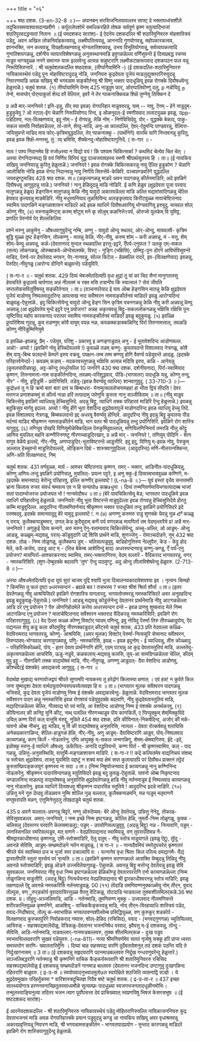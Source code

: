 +++
title = "०६"

+++
षष्ठ दशक. 
(3-en-32-8 ॥ )— 
अपानबन्‌ सरसिजनिलयावल्लभ साफ्ट् दे भक्ताघध्वंसशीले तदुचितसमयाश्वासदानप्रवीणे । कर्पूरालेपशोभॆ समधिकरहिते तोषक सर्वपूर्ण कृष्ण स्तुत्यादिभाजां शठरिपुरवदद्धन्यतां नितानः ॥ (ई पमदशकद सारांश)- 
ई ऐदनॆय दशकदल्लि श्री शठारिमुनिवररु मोहशास्त्रियं पडॆदु, अवन अखिल लोकनिर्वाहकत्ववन्नू, लक्ष्मीपतित्ववन्नू, आननादि गुणयोगवन्नू, महोपकारकत्वव, ज्ञानभक्ति, जन कत्ववन्नू, विग्रहवैलक्षण्यवन्नू भोग्यतातिशयवन्नू, उभय विभूतियोगवन्नू, सर्वव्यापकत्वादि गुणातिशयगळन्नू, दर्शनीय व्यापारविशेषगळन्नू अनुसस्थानमाडि इवुगळन्नॆल्ला वर्णिसुवन्तॆ ई दिव्यप्रबद्ध रचनव माडुव भाग्यवुळ्ळ ननगॆ समानरु यारू इल्लवॆन्दु अत्यन्न सन्नुष्टरागि लक्ष्मीकटाक्षरूपवाद दशकपठन फल वन्नू निरूपिसिरुत्तारॆ. 
: 
श्री चतुर्थशतकदल्लि 
षष्ठदशक, 
(तीर्प्पागैयामिनि -) 
(ई दशकदल्लि-शठारिमुनिवररु नायिकावस्थॆयं पडॆदु पुनः मोहाविष्टरादुदन्नु नोडि, जननियरु कुद्रदेवता पूजॆयं माडलुद्युक्तरागिरुवुदन्नु निवारणमाडि अवळ सखियु श्री भगवन्नाम सङ्कीर्तनवू श्री विष्णु भक्तर पादधूळियू इवळ रोगक्कॆ 
दिवौषधवॆन्दु हेळुत्ताळॆ.) 
चतुर्थ शतक. 
(१) तीर्प्पायामिनि यॆनम् 
425 
नाडुदुम फार्, 
ओर्‌प्पालिवॊण्णु दलु, p नन्नॊयिदु 
ற 
तेनो, 
मायप्पोर् 
पोर्‌प्पाकुर्ता शॆय्द वरै वॆल्पित्त, 
इवरै 
नॆ 
तेर प्पाकना‌क्किवळ शिक्षॆ तुण्नॆयु तिक्किन दे 

प्र अन्नै मार्-जननियरे ! इनि-इन्नु, तीर् स्पा इवळ) रोगपरिहार माडुववरन्नु, याम् -- नावु, ऎनम् – हेगॆ नाडुदुम्-हुडुकुवॆवु ? ओ‌ स्टाल्-ईग चॆन्नागि निरूपिसोणद रिन्द, इ ऒळनुदल्-ई रमणीयवाद ललाटवुळ्ळ इवळु, उpp- पडॆदिरुव, नल्-विलक्षणवाद, इदु नोम् – ई रोगवन्नु, तेळि नोम् - निर्णयिसिदॆवु. पोर् - युद्धक्कॆ बेकाद, पाकु-सकल सामग्रि निर्वाहवन्नॆल्ला, र्ता-ताने, शॆय्दु-माडि, अनु-आ कालदल्लि, ऐवर्-ऐदुमन्दि पाण्डवरन्नु, वॆल्वित्त-जयिसुवन्तॆ माडिद माय फोर्-कृत्रिमयुद्धदल्लि, तेर् प्पाकना‌क्कु - (पार्थनिगॆ) सारथि यागि निन्तवनन्नु कुरितु, इवळ् इवळ शिक्षॆ-मनस्सु, तुंाय् भ्रमिसि, शैक्कॆनदु-मोहाविष्टवागुत्तिदॆ. 
( स-गार ॥ - 

मातः ! पश्य निदानमेव हि रुजो७स्या न विद्यो वयं ! किं पश्याम चिकित्सर्का ? कथमिदं चेत्येव चित चेत् । अस्या रोगनिदानमद्य हि वयं निर्णिय विनियं युद्ध पञ्चजयावहस्य रमणी श्रीपार्थसूतस्य हि । 
ता॥ (ई नायकिय सखियु जननियरन्नु कुरितु हेळुत्ताळॆ.) जननियरे ! इवळ रोगक्कॆ चिकित्सकरन्नु नावु ऎल्लि हुडुकोण ? चॆन्नागि आलोचिसि नोडि इवळ रोगद निदानवन्नु नावु निर्णयि सिरुत्तेवॆ-केळिरि. पञ्चपाण्डवरिगॆ युद्धदल्लि जयवन्नुण्टुमाडिद 
428 
षष्ठ दशक. 
ता॥ (अकृत्यगळन्नु माडदॆ अवन पादगळन्नु कीर्तनमाडिरि; अदे इवळिगॆ दिवौषधवू आगुवुदन्नु त्ताळॆ.) जननियरे ! नानु हेळिदुदन्नु माडि नोडिरि. ई कणि हेळुव (क्षुद्रदेवता पूजा परवाद मातुगळन्नु हेळुव) हॆङ्गसिन मातुगळन्नु केळि नीवु यावुदो अकारवन्नॆल्ला माडि अल्लि मद्यमांसादिगळन्नु चॆल्लि हेयवाद कृत्यवन्नु माडबेडिरि. नीवु मधुस्यनियाद तुळसियिन्द अलङ्कृतवाद किरीटवुळ्ळ मायाचेष्टितनाद स्वामिय पादगळिगॆ मङ्गळाशासन माडिदरॆ अदे इवळ व्याधिगॆ दिवौषधवागियू भोग्यवागियू इरुवुदु. 
मायवल शोल् 
कॊण्णु नीर्, 
(४) मरुनाकुमॆण्ट्स्‌ 
करुम् शोटुम् मनॆ कृ ‌सोलुम् 
कळनित्तॆ९पर्य, 
ऒरुज्वे युलकेम् वि 
युमिट्ट, 
प्रणदिर 
पॆरुनोर्व पेर् शॆल्लकिलिव 

प्रश्नॆ मरुनु आकुमॆनु - औषधवागुवुदॆन्दु नम्बि, अण्णु - यावुदो ऒन्दु स्थलद, ओर्-ऒन्दु, मायवलवै- कृत्रिम बुद्धि युळ्ळ दुष्ट हॆङ्गसिन, तॊल्कण्णु - मातन्नु केळि, नीर्-नीवु, करुम् शोम् – करी अन्नवन्नू, मं - मत्तू, शॆम् शोम्-कॆम्पु अन्नवन्नू, कर्ळ-(देवतानरद मुन्दल स्थळदल्लि इरत्तु-इट्टरॆ, र्ऎपर्य-एनुफल ? उलकु एम्-सकल (सत्य) लोकगळन्नू, ऒरुब्बाकवे-ऒन्देसलक्कॆ, विस्ट् - नुङ्गि (भक्षिसि), उम्मिट्ट-पुनः हॊरगॆ आविर्भविसुवन्तॆ माडिद, पॆरुर्व-पर देवतॆयाद भगवन, पेर्-नानवन्नु, सॊल्ल किटॆल् – हेळबल्लि रादरॆ, इव-(विलक्षणॆयाद) इवळन्नु, पॆरुदिर्-नीवुगळु (आरोग्य दॊन्दिगॆ बाळुवन्तॆ) पडॆयुविरि. 

( स-गा-र ॥ - 
चतुर्थ शतक. 
429 
दिव्यं भेषजमॆतदित्यपि वृधा क्षुद्रां तु यां कां चिद सैनां मानुगतास्सु हेयचरिते कुद्रालये चार्पणात् अन्नं नीलतमं च रक्त मसि तत्रानीय किं स्यात्सलं ? सेयं जीवति सप्तलोकसवितुर्विषस्तु सङ्कीर्तनात् । 
ता॥ (वञ्चनपरॆयाद ई याव ऒब्ब हॆङ्गसिन मातन्नु केळि क्षुद्रदेवता पूजॆयं माडोणवु निष्पलवादुदरिन्द आपत्सख नाद सर्वेश्वरन नामसङ्कीर्तनवं माडिदरॆ इवळु आरोग्यदिन्द बाळुवळु-ऎन्नुत्ताळॆ.. इदु चिकित्सॆयॆन्दु यावुदो ऒन्दु हॆङ्ग सिन कृत्रिम वचनगळन्नु केळि नीवु करी अन्नवन्नू कॆम्पु अन्नवन्नू (आ क्षुद्रदेवतॆय मुन्दॆ इट्टरॆ एनु प्रयोजन? अन्नह अकृत्यवन्नु बिट्टु-सकललोकगळन्नू भक्षिसि रक्षिसि पुनः सृष्टिसिद महोप कारकनाद परात्पर स्वामिय नामसङ्कीर्तनवं माडिदरॆ इवळु 
बदुकुवळु. 
(५) इवळ्ळि प्रुप्परिशिव्व णुदन्नू, 
कुव तडण्णुम् कोवै वायुम् 
पयन्न नळ, कवळक्कडाक्कळिगिद्द पिर्रा तिरुनामत्ताल्, तवळडि कॊण्णु नीरिडुम्मिणियुमे 

प्र इवळ्ळि-इवळन्नु, प्रैम् - पडॆयुव, परिशु - प्रकारवु इ अणङ्गाडुदल् अनु - ई भूतावेशदिन्द आडोणवल्ल. अन्नो!- अय्यो ! (इवळिगॆ नोवु हॆच्चिदॆयल्लवे !) कुवळ्ळॆ तडम् कण्णु- कुवलयदन्तॆ विशालवाद नेत्रगळू, कोवै शॆम् वायु-बिम्ब फलदन्तॆ कॆम्पगॆ इरुव वक्रवू, पयक्षन-तम्म तम्म बण्णवु होगि वैवर्ण्य पडॆयुवन्तॆ आदळु. (इदक्कॆ परिहारवेनॆन्दरॆ-) कवळम् कडाम् - मदकरवस्तुगळन्नु भक्षिसि अत्यन्न मदिसि इरुव, कळि - आनॆयन्नु (कुवलयापीडवन्नु), अट्ट-कॊन्दु (मधुरॆयल्लि 
10 
जनरिगॆ 
430 
षष्ठ दशक. 
दर्शनीयनाद), पिर्रा-स्वामियाद कृष्णन, तिरुनामत्ता-नाम सङ्कीर्तनदिन्द, तवळम्-परिशुद्धवाद, पॊडि-(भागवतर) पादधूळि यन्नु, कॊण्णु तन्दु, नीर" - नीवु, इट्टिडुर्मि - प्रयोगिसिरि. तडॆयु-(इवळ वैवर्ण्यवू व्याधिय) शानवागुवुदु. 
( 33-710-3 ॥ )— 
कुद्रो७यं तु न हि क्रमो बत! बत! प्रापं च बिम्बाधरा- मेनामुत्सललोचनामहह! हा भीता द्वियं सीदति ! देवर मत्तगज प्रणाशकममुं सं कीर्त्य नान्ना हरिं तत्पादामु जरेणुभि कुरुता नानु सञ्जीविताम् ॥ 
ता॥ (नीवु माडुव चिकित्सॆयु इवळिगॆ व्याधियन्नु हॆच्चिसुत्तिदॆ. अदन्नु बिट्टु, व्याधिगॆ तक्क परिहारवं माडिरि ऎन्दु हेळुत्ताळॆ.) इवळन्नु बदुकिसुव मार्गवु इदल्ल. अय्यो ! नीवु हीगॆ भूता वेशदिन्द क्षुद्रदेवतापूजॆ माडोणदरिन्द इवळ व्याधियु हॆच्चु तिदॆ. इवळ विशालवाद नेत्रगळू, बिम्बफलदन्तॆ इद्द अधरवू वैवर्ण्यवु हॊन्दिवॆ. आदुदरिन्द नीवु इदन्नु बिट्टु कुवलया पीड मर्दनवं माडिद श्रीकृष्णन नामसङ्कीर्तनं माडि, भाग वतर श्री पादधूळियन्नु तन्दु प्रयोगिसिरि. इवळिगॆ रोग शास्त्रि यागुवुदु. 
(६) तणियुव पॊखदि 
पिणियुमॊळॆक्किदिल्ल पॆरुकुमिदुवल्लाल्, मणियिलणिनिमार्य तमरडि नीलु कॊट्टु आणिय मुयलिल् महनि कण्णीरिनणष्टु 
नीरणच्चाडुदिरखार्, 
प्र अन्नै मार् - जननियरे !, तणियुम् पॊदिनि - शान वागुव वेळॆये इल्लदॆ, नीर्-नीवु, अणप्पाडुदिर्-भूताविष्टरन्तॆ आडुत्तीरि. इदु इदु, पिणियु म्-इवळ नोवु, पॆरुकुम् अल्लाल् हॆच्चुवन्तॆ माडुत्तिदॆयल्लदॆ, ऒङ्किन दिक्षॆ - शास्त्रवागुवुदिल्ल. (आदुदरिन्द) मर्णि-नीलरत्नक्किन्त, अणि-अति विलक्षणवाद, निम् 

चतुर्थ शतक. 
431 
वर्णवुळ्ळ, मार्य - आश्चर चेष्टितनाद कृष्णन, तमर् - भक्तर, आडिनीत-पादधूळियन्नु, कॊण्णु अणिय-तन्दु इवळिगॆ प्रयोगिसलु, मुयलिल्- प्रयत्न पट्टरॆ, इ अणु क्कु-ई दिव्यस्वभाववुळ्ळ कण्णिगॆ, म-(इदक्कॆ समानवाद) बेरॊन्दु परिहारवु, इल्लि कण्णीर् इल्लवष्टॆ ! 
(L-na-8 ॥ )— 
यूयं हस्त! वृधैव सन्ततमपि भ्राना किलास रुजर संवर्ध श्रमवत्य एव न हि सन्यापो७ काम्र७धुना । दिव्यं तन्मणिवर्णमायिभगवत्पादाब्ब भाजां सतां पादाम्भोजरजः प्रयोजयत भो ! नान्यवेदौषध ॥ 
ता॥ (बेरॆ यावचिकित्सॆयू बेड; भागवतर पादधूळिये इवळ व्याधिगॆ परिहारवॆन्दु हेळुत्ताळॆ. जननियरे! नीवु भूता विष्टरन्तॆ माडुवुदॆल्ला इवळ रोगवन्नु हॆच्चिसुत्तिदॆये हॊरतु कम्मि माडुवुदिल्ल. आदुदरिन्द नीलमणिवर्णनाद श्रीकृष्णन भक्तर पादधूळियं तन्दु इवळिगॆ प्रयोगिसिदरॆ इदे परमषदवु. इदक्कॆ समानवादुदु बेरॆ यावुदू इल्लवष्टॆ !. 
न 
(७) अणण्णु करुमरु राडु 
शुणक्कॆ यॆवन्नु नुळ 
లో 
कळ्ळु म् 
पराय्. 
कुलैक्कप्पडुममार्, 
उणल् कॆड कुदैयुदाम् कर्णॆ पर्य 
वणर्‌कळ् मायप्पिर्रा तम‌ 
वेदम्‌ल्लारैये 
प्र! अन्नै मार्-जननियरे ! अणुकुई दिव्य कन्यगॆ, अरु मरुनु ऎनु-श्लाम्यवाद चिकित्सॆयॆन्दु, अच्चु-अल्लि, ओ‌ आडुम्- ऒन्दु आडन्नू, कळ्ळुम्-मद्यवन्नू, पराय्-कॊडुवुदागि उद्दे शिसि प्रार्थनॆ माडि, शुणज्जॆनु - रोमाञ्चदॊडनॆ, नुम् 
432 
षष्ठ दशक. 
तोळ् - निम्म तोळुगळु, कुलैक्कप्प डुम् - चलिसल्पडुवुवु. बाडिहोगुत्तिरुव नॆल्लुपैरु, कॆड - कॆट्टु होद मेलॆ, कदै-कत्तॆय, उदडु आट म् - (तिन्न बेकॆम्ब आशॆयिन्दुं बाद) अधरस्पन्दनवन्नु कण्णु-कण्डु, र्ऎ पर्य-एनु प्रयोजन? मायप्पिर्रा-आश्चरकरनाद स्वामिय, तमर्‌-भक्तरागिरुव, वेदम् वल्लारॆ - वैदिकराद भागवतरन्नु, वणर्‌ - नमस्करिसिरि. (शुण-ऎम्बुदक्कॆ बदलागि 'तुण' ऎन्दु पाठवुण्टु. अदु ऒन्दु लीलाविशेषवॆन्दु हेळुवरु. 
(2-713-8 ॥ )— 

अस्या औषधमेतदित्यपि वृधा यूयं सुरां चाजम पुद्दि श्यापि भुजा दिचालनवकादावेशवश्या इव । 
नृत्यनः किमहो ? किमस्ति तु फलं दृष्टा ७धरस्सन्दनं - ब्रह्यन्ने बत ! रासभस्य ? भजत श्रीशं श्रिर्ता शौर्या ॥ 
ता॥ (इतर देवतॆगळन्नु नीवु आश्रयिसिदरॆ इवळिगॆ रोगशास्त्रि यागलारदु. भागवतोत्तमरन्नु नमस्करिसिदरॆ अवर अनुग्रहदिन्द इवळु बदुकुवळु-ऎन्नुत्ताळॆ.) जननियरे ! आडन्नू मद्यवन्नू कॊडुत्तेनॆन्दु देवतानर प्रार्थनॆमाडि नीवु आटगळन्नॆल्ला आडि दरॆ एनु प्रयोजन ? पैरु ऒणगिहोदमेलॆ कत्तॆय अधरस्पन्दन दन्तॆ – इवळ प्राणवु शुष्कवाद मेलॆ निम्म आटगळिन्द एनु प्रयोजन ? माताचेष्टितनाद सर्वॆश्वरन भक्तराद वैदिकरन्नु नमस्करिसिरि; इवळिगॆ रोग परिहारवागुवुदु. 
(८) वेद ऎल्ला कळ्ळ कॊण्णु विक्टोर् 
प्पादम् पणिन्दु, इवु नोयिदु 
पॆरुर्मा तिरु 
तीरुळ्ळादुपोय्, 
ऎद पद्यनल्ल शॆयु कडु कला कीदमुविट्टु नीरणक्काडुदल् कीट्स्ये 
चतुर्थ शतक, 
433 
प्रति वेदवल्ला कळ्ळि-वेदवित्तमराद भागवतरन्नु, कॊण्णु- आश्रयिसि, (अवर मूलक) विक्टोर्‌ पॆरुर्मा-नित्यसूरि सेव्यनाद सर्वॆश्वरन, तिरुप्पादम्-भोग्यवाद चरणयुगळवन्नु, पणिु- नमस्करिसि, इवळ् – इवळ इदुनोम् - ई व्याधियन्नु, तीरु कॊळ्ळादु – परिहरिसिकॊळ्ळदॆ, पोय् - इतर देवता प्रार्थनॆगागि होगि, एदम् पट्यन्नु आ कुद्र देवतास्तुतियं माडि, अल्लतॆयु- अकृत्यगळन्नॆल्ला आचरिसि, ऊडु-नडुवॆ, कळकलाय्-मद्यवन्नु कलसि, तूय्-आ सामग्रिगळन्नॆल्ला चॆल्लि, कीदम् मुवु इट्टु – गीतगळिगॆ तक्क वाद्यघोषवं माडि, नीर्-नीवुगळु, अणण्णु आडुदल्- दैवा वेशदिन्द आडोणवु, कीश्चये(ई वंशक्कॆ) अवद्यकरवे आगुवुदु. 
( स-गार ॥ 

वेदार्थज्ञ मुखाद्य चरणावोजद्वयं श्रीपते सूणामपि नायकस्य तु हरेद्रोगं किलास्या क्षणात् । एवं हन्न! न कुर्वते किल जना युष्मादृशा देवता वार्मदयुतार्पण्यरुपचरवेत्यवज्ञा हि वः ॥ 
ता॥ (भागवतर मूलक सर्वॆश्वरन पादगळन्नु भजिसदॆ, कुद्र देवता पूजॆयं माडोणवु निम्म ई वंशक्कॆ अवद्यकरवॆन्दु- हेळुत्ताळॆ. वेदवित्तमराद भागवतर मूलक सर्वॆश्वरन पादग ळन्नु नमस्करिसि इवळ रोगशायं पडॆयुवुदक्कॆ बदलागि, नीवु कुद्रदेवतास्तुतियं माडि, मद्यादिगळन्नॆल्ला चॆल्लि, गीतवाद्य घो पवं माडि, आ वेशदिन्द आडोणवु निम्म ई वंशक्कॆ अनर्थकरवु, (९) कीयिनालर् की कनिट्ट मुर्नि कीट्, नाथ् पलल्लि नीरणच्चाडुव पॊय 
काणकिर्लॆ, 
ए प्पिप्पुक्कुम् शेम्‌मिक्कुविदे 
उयिल् कण्ण पिर्रा कल् वात्तुमि 
मरुद्दु, 
नुन्निते 
454 
षष्ठ दशक, 
प्रति 
कीयिनाल्-निकर्षदिन्द, अजोर् की मर्क-यावनो ऒब्ब नीचनु, इट्ट माडिद, मु र्वि की वाद्यघोषवन्नु अनुसरिसि, नात्पल - देवता रोत्कर्षवन्नु श्लाघिसि अनेकप्रकारगळिन्द, शॆल्लि-हाडुगळं हेळि, नीर्-नीवु, अणु आडुम्- दैवाविष्टरागि आडुव, पॊय्-निष्पलवाद काव्यगळन्नु, काण्‌ किर्ले - नोडलारॆनु. एप्पि अप्पुक्कु म्-सकल जन्मगळिगू, शेमम्-क्षेमवागिरुव, ईदे -इदे, इन्नॊक्कु मरुनु-ई व्याधिगॆ औषधवु. ऊफॆयिल्- अनादि पद्धतियन्तॆ, कण्ण पिर्रा - श्री कृष्णस्वामिय, कल् - पाद गळन्नु, उन्नित्तु-अनुसस्थिसि, वात्तुर्मि-मङ्गळाशासन माडिरि. 
( स-गा-र !! 
कद्रॆ कल्पितमेव वाद्यनिचयं संशब्द च स्तोत्रतः क्षुद्रावेशय. तास्तु यूयमिति यद्दष्टुं न शक्यं मया क्षेमं सप्त कुलायादपि परं दिवौषध प्राक्तनं तट्टॆदं कुरुताम्फ्रिपङ्कजयुगं कृष्णस्य ना सदा ॥ 
ता॥ (निम्म निष्ट्रयोजनवाद ई काव्यगळन्नु नानु कण्णिनिन्द नोडलारॆनु. श्रीकृष्णन पादारविन्दगळन्नु स्तुतिसिदरॆ इवळु बदु कुवळु-ऎन्नुत्ताळॆ. यावनो ऒब्ब निकृष्टनाद चण्डालनिन्द माडल्पट्ट वाद्यघोषवन्नु अनुसरिसि क्षुद्रदेवतॆगळन्नु हाडि नीवु नर्तनमाडुव ई निष्पलवाद काव्यगळन्नु नानु नोडलारॆनु. इवळ व्याधिगॆ दिव्यषधवु श्रीकृष्णन पादारविन्न स्तुतिये ! आदुदरिन्द इदन्ने माडिरि. 
(१०) उन्नित्तु मनॆ नूरु दॆय्दवु तॊडळवन 
नुम्मि शोल्लि नुळ् 
यल्लाल्, 
कुलैक्कप्पडमनि, 
मन्न प्पडुम् मतृवाणनै वण्तुवरापति मन्नन्, एत्तुमिनेत्तुदलु तॊखदाडुमे 
चतुर्थ शतक. 

435 
प्र अवनै यल्लाल्-अवनन्नु बिट्टरॆ, मण्णु ऒरुदॆय्यम्- बेरॆ ऒन्दु देवतॆयन्नु, उन्नित्तु नॆनॆदु, तॊकाळ्-सेविसुववळल्ल. अमार्-जननियरे, ! नम्म इच्छॆ निम्म इष्टगळन्नु, कॊल्लि हेळि, नुमर्तो-निम्म तोळुगळु, कुक्क - चलिसलु (देवतानर परवागि कॆलसमाडलु); पडुम् - उपयोगिसल्पडुवुवु. (अदन्नु बिट्टु) नन्न - नित्यवागि, पडुम् - (मनस्सिनल्लि स्मरिसल्पडुव, मत् वाणनॆ - वेदप्रतिपाद्यनाद स्वामियन्नु, वण् तुवरापतिमन्न नै- श्रीमद्वारकाधीशनाद कृष्णनन्नु, एर्मि-स्तोत्रमाडिरि, ऎलु दलुम् - नीवु स्तोत्र माडुवागले (इवळु ऎद्दु), तॊुदु - अवनन्ने सेविसि, आडुम्-सम्भ्रमदॊडनॆ नर्तन माडुवळु, 
( स गा-र ॥ - 
नान्यदैवमियं स्मरेदुपचरेत् कृष्णातरं श्रीपते र्ययं स्वाभिमतं प्रज च भुर्जा स्वर 
प्रचाल्यापि वः । यत्नानेव वृधा श्रिताः किल परित्य दमद्यागमै- र्वेद्यं द्वारवतीपतिं स्तुत! मुस्सेयं परं नृत्यति ॥ 
ता॥ (इवळिगॆ कृष्णन चरणगळल्ले आसक्ति यॆम्बुदन्नु तिळिदु नीवु अवनन्ने स्तोत्रमाडिरि; इवळु ऒडने उज्जवितॆयागुवळु- ऎन्नुत्ताळॆ. अवनन्नु बिट्टु मत्तॊन्दु देवतॆयन्नु इवळु सेवि सुववळल्ल. जननियराद नीवु वृधा निम्म इष्टगळन्नॆल्ला हेळिकॊण्डु देवतारपररागि एनो काव्यगळन्नॆल्ला (निम्म तोळुगळिन्द माडुत्तीरि. (अदन्नु बिट्टु) नित्यधैयनाद वेदप्रतिपाद्यनाद श्री द्वारकाधीश्वरनन्नु स्तोत्र माडिरि; इवळु तक्षणदल्ले ऎद्दु अवनन्ने नमस्करिसि नर्तनमाडुवळु. 
00 
(११) तॊदाडि तमणिवण्णनुक्काळ्मॆयु 
नोम् तीर्‌न, 
वुवाद तॊल्पुक, वण्ुरुर्‌डकोर्प 
वुवादवायिरत्तुळ्ळ वैपत्तु वॆटिकळु, तोटदाडि प्पाडवल्ला‌ तुक्कशीलमिलर्‌कळे.36 
षष्ठ दशक. 
प्र। तॊहुदु-अञ्जलिमाडि, आडि - नर्तनमाडि, तूमणिवण्ण मुक्कु - उज्वलवाद नीलमणियन्तॆ शरीरकान्तियुळ्ळ कृष्णनिगॆ, आळशियु - वाचिककैङ्करवन्नु माडि, नोय्‌ तीर्‌न-विरहव्याधि शास्त्रियं पडॆद, ववाद-निर्दोषवाद, तॊल्पु क-स्वाभाविक भगवत्पावण्यशीलवॆम्ब प्रसिद्धियुळ्ळ, वण् कुरुकूर् शडकोर्प - विलक्षणवाद कुरुकापुरिगॆ निर्वाहकराद नमाारु, शोल्-हेळिद (रचिसिद), ववाद - (भगवद्गुणगळ) च्युतियिल्लद, आयिरुळ् - सहस्रपद्यमालॆयॊळु, वॆत्रिकळु-देवतानर भजननिषेध परवाद, इवैवत्तु म्-ई दशकवन्नु, तॊन्दु - सेविसि, आडि-नर्तनमाडि, पाडवल्लार्-गानमाडबल्लवरु, तुक्क शीलमिलर्‌कळ - दुःख पडुव स्वभावविल्लदवरागि सुखवं पडॆयुवरु. 
(-na-811)- 
नत्या श्रीमणिवर्णमेव सततं नृत्येषु सक्कू हरि प्राप्य ध्वस्त समस्तरोग सरणि- ख्याततारिर्मुनिः । दिव्यां चाह सहस्रपद्य सरणिं दुर्दॆवतावेशनुत् तदं दशकं पठन्ति यदि ते निर्दुःखगनासम् ॥ 
3 
ता॥ (ई दशकवन्नु सहृदयरागि पठनमाडबल्लवरु निर्दुख गन्धरागुवरॆन्दु हेळुत्तारॆ.) साञ्जलिबद्धरागि नर्तनमाडु श्री कृष्णनिगॆ वाचिक कैङ्कर्यरूपवागि श्री शतारिमुनिवररु रचिसिद सहस्रपद्यमालॆयॊळु ई दशकवन्नु सम्भ्रमदॊडनॆ गानमाड बल्लवरु (देवतानर भजनदिन्द उण्टागुवु दुःखगळिन्द रहितरागि बाळुवरु. 
( द्र-उ-सं ॥ 
स्वपोपवादनुभवादमुतो७ल स्वापेक्षिते शठजिति व्यसनाद्वि सञ्ज्ञॆ । ये क्षुद्रदेवमुखतः परिहर्तुकामा * वारिशास्त्रदुचितज्ञ गिदैव षष्टे 
चतुर्थ शतक. 
( द्र-उ-ता-र ॥ 
437 
इच्छा सारथ्ययोगात्र हरणनवनाच्छितुलस्याध्यमौळे सुत्याम्फ्रः पादधूळ्या स्वजनभजनतादधूळीनमोभिः। तन्मूलस्याङ्घिनुत्या तदितर भजन त्याग पूर्वोपसत्ता देवं प्राचिख्यपत् स्वप्रणयिषु भिषजं केसरसभूषः ॥ (ई षष्टदशकद सारांश)- 

ई आरनॆयदशकदल्लि - श्री शठारिमुनिवररु नायिकावस्थॆयं पडॆदु मोहितरागिरुवल्लि नायिकाजननियरु कुद्र देवताभजनवं माडि अवळ रोगपरिहारक्कॆ प्रयत्न पडुवुदन्नु कण्डु आ नायकिय सखियु अवर वृधाश्रमवन्नू अकारप्रवृत्तियन्नू निवारण माडि, श्री भगवन्नामसङ्कीर्तन - भागवतपादप्रयोग - मुन्ताद कारगळन्नु माडिदरॆ इवळिगॆ रोग शास्त्रियागुवुदॆन्दु हेळुत्ताळॆ. 
